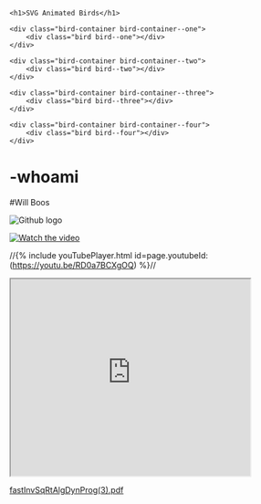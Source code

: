 <!DOCTYPE html>

<div class="container">
	
	<h1>SVG Animated Birds</h1>
	
	<div class="bird-container bird-container--one">
		<div class="bird bird--one"></div>
	</div>
	
	<div class="bird-container bird-container--two">
		<div class="bird bird--two"></div>
	</div>
	
	<div class="bird-container bird-container--three">
		<div class="bird bird--three"></div>
	</div>
	
	<div class="bird-container bird-container--four">
		<div class="bird bird--four"></div>
	</div>
	
</div>


# -whoami 
#Will Boos



![Github logo](78800556.png "Github logo")

[![Watch the video](E5684F7C-212E-48BD-B71D-C46652DE9B78.png "YouTube")](https://youtu.be/RD0a7BCXgOQ)

//{% include youTubePlayer.html id=page.youtubeId:(https://youtu.be/RD0a7BCXgOQ) %}//

<html>
<body>

<iframe width="420" height="345" src="https://www.youtube.com/embed/tgbNymZ7vqY?controls=0">
</iframe>

</body>
</html>





[fastInvSqRtAlgDynProg(3).pdf](https://github.com/mannequinSkywalker/projects-github.io/files/6651848/fastInvSqRtAlgDynProg.3.pdf)

